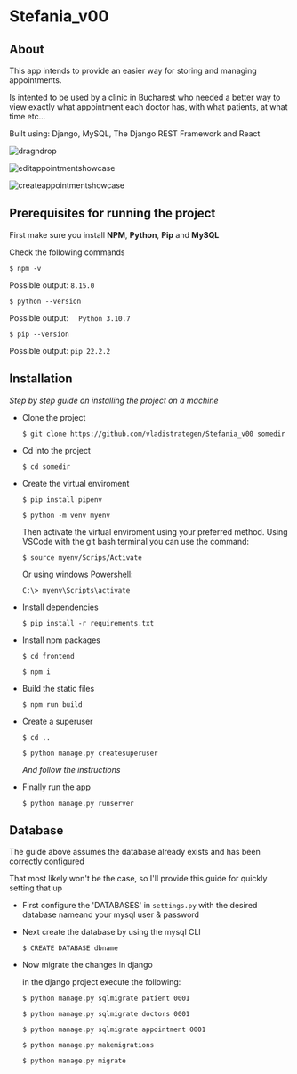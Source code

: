 # Stefania_v00

## About

This app intends to provide an easier way for storing and managing appointments.

Is intented to be used by a clinic in Bucharest who needed a better way to view exactly what appointment each doctor has, with what patients, at what time etc...

Built using:
    Django, MySQL, The Django REST Framework and React

![dragndrop](https://user-images.githubusercontent.com/100209446/224561891-908e0da9-ff21-43f0-a919-73b93338d665.png)

![editappointmentshowcase](https://user-images.githubusercontent.com/100209446/224561901-64a19255-31fc-4882-8559-263ec63c2f79.png)

![createappointmentshowcase](https://user-images.githubusercontent.com/100209446/224561919-83d5b8c3-974e-4664-ab5d-e2bf41dd6b66.png)


## Prerequisites for running the project
First make sure you install **NPM**, **Python**, **Pip** and **MySQL**

Check the following commands
```
$ npm -v
```
Possible output: ``` 8.15.0 ```


```
$ python --version
```
Possible output: ```  Python 3.10.7```

```
$ pip --version
```

Possible output: ``` pip 22.2.2 ```

## Installation
_Step by step guide on installing the project on a machine_ 

* Clone the project

    ```$ git clone https://github.com/vladistrategen/Stefania_v00 somedir ```

* Cd into the project

    ```$ cd somedir```

* Create the virtual enviroment

    ```$ pip install pipenv```
  
    ```$ python -m venv myenv```

  Then activate the virtual enviroment using your preferred method.
  Using VSCode with the git bash terminal you can use the command:

    ```$ source myenv/Scrips/Activate```

  Or using windows Powershell:

    ```C:\> myenv\Scripts\activate```

* Install dependencies

    ```$ pip install -r requirements.txt```

* Install npm packages
    
    ```$ cd frontend```

    ```$ npm i```

* Build the static files

    ```$ npm run build```

* Create a superuser

    ```$ cd ..```

    ```$ python manage.py createsuperuser```

    _And follow the instructions_

* Finally run the app

    ```$ python manage.py runserver```

## Database

The guide above assumes the database already exists and has been correctly configured

That most likely won't be the case, so I'll provide this guide for quickly setting that up

* First configure the 'DATABASES' in ```settings.py``` with the desired database nameand your mysql user & password

* Next create the database by using the mysql CLI

    ```$ CREATE DATABASE dbname```

* Now migrate the changes in django

    in the django project execute the following:

    ```$ python manage.py sqlmigrate patient 0001```

    ```$ python manage.py sqlmigrate doctors 0001```
    
    ```$ python manage.py sqlmigrate appointment 0001```

    ```$ python manage.py makemigrations```

    ```$ python manage.py migrate```



    
